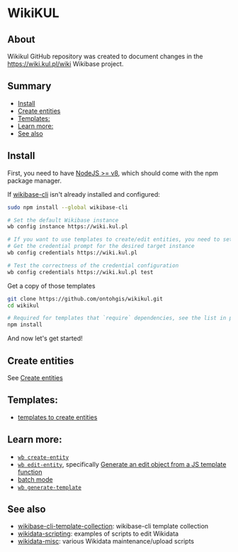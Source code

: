 # WikiKUL

## About

Wikikul GitHub repository was created to document changes in the https://wiki.kul.pl/wiki Wikibase project.


## Summary

<!-- START doctoc generated TOC please keep comment here to allow auto update -->
<!-- DON'T EDIT THIS SECTION, INSTEAD RE-RUN doctoc TO UPDATE -->

- [Install](#install)
- [Create entities](#create-entities)
- [Templates:](#templates)
- [Learn more:](#learn-more)
- [See also](#see-also)

<!-- END doctoc generated TOC please keep comment here to allow auto update -->


## Install

First, you need to have [NodeJS >= v8](https://nodejs.org/), which should come with the npm package manager.

If [wikibase-cli](https://github.com/maxlath/wikibase-cli) isn't already installed and configured:
```sh
sudo npm install --global wikibase-cli

# Set the default Wikibase instance
wb config instance https://wiki.kul.pl

# If you want to use templates to create/edit entities, you need to setup credentials
# Get the credential prompt for the desired target instance
wb config credentials https://wiki.kul.pl

# Test the correctness of the credential configuration
wb config credentials https://wiki.kul.pl test
```

Get a copy of those templates
```sh
git clone https://github.com/ontohgis/wikikul.git
cd wikikul

# Required for templates that `require` dependencies, see the list in package.json
npm install
```

And now let's get started!


## Create entities

See [Create entities](./create/README.md#create-entities)


## Templates:
* [templates to create entities](https://github.com/ontohgis/wikikul/tree/main/create)


## Learn more:
* [`wb create-entity`](https://github.com/maxlath/wikibase-cli/blob/main/docs/write_operations.md#wb-create-entity)
* [`wb edit-entity`](https://github.com/maxlath/wikibase-cli/blob/main/docs/write_operations.md#wb-edit-entity), specifically [Generate an edit object from a JS template function](https://github.com/maxlath/wikibase-cli/blob/main/docs/write_operations.md#generate-an-edit-object-from-a-js-template-function)
* [batch mode](https://github.com/maxlath/wikibase-cli/blob/main/docs/write_operations.md#batch-mode)
* [`wb generate-template`](https://github.com/maxlath/wikibase-cli/blob/main/docs/read_operations.md#wd-generate-template)


## See also
* [wikibase-cli-template-collection](https://github.com/maxlath/wikibase-cli-template-collection): wikibase-cli template collection
* [wikidata-scripting](https://github.com/maxlath/wikidata-scripting): examples of scripts to edit Wikidata
* [wikidata-misc](https://github.com/generalist/wikidata-misc): various Wikidata maintenance/upload scripts
